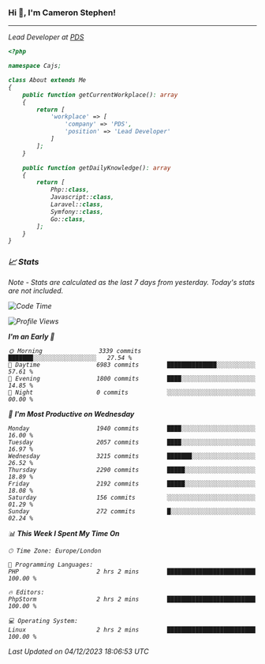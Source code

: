 ### Hi 👋, I'm Cameron Stephen!
<hr>
<p><em>Lead Developer at <a href="https://prindatasolutions.co.uk">PDS</a></p>


```php
<?php

namespace Cajs;

class About extends Me
{
    public function getCurrentWorkplace(): array
    {
        return [
            'workplace' => [
                'company' => 'PDS',
                'position' => 'Lead Developer'
            ]
        ];
    }

    public function getDailyKnowledge(): array
    {
        return [
            Php::class,
            Javascript::class,
            Laravel::class,
            Symfony::class,
            Go::class,
        ];
    }
}
```

### 📈 Stats
<p><em>Note - Stats are calculated as the last 7 days from yesterday. Today's stats are not included.</em></p>


<!--START_SECTION:waka-->
![Code Time](http://img.shields.io/badge/Code%20Time-3%2C625%20hrs%206%20mins-blue)

![Profile Views](http://img.shields.io/badge/Profile%20Views-0-blue)

**I'm an Early 🐤** 

```text
🌞 Morning                3339 commits        ███████░░░░░░░░░░░░░░░░░░   27.54 % 
🌆 Daytime                6983 commits        ██████████████░░░░░░░░░░░   57.61 % 
🌃 Evening                1800 commits        ████░░░░░░░░░░░░░░░░░░░░░   14.85 % 
🌙 Night                  0 commits           ░░░░░░░░░░░░░░░░░░░░░░░░░   00.00 % 
```
📅 **I'm Most Productive on Wednesday** 

```text
Monday                   1940 commits        ████░░░░░░░░░░░░░░░░░░░░░   16.00 % 
Tuesday                  2057 commits        ████░░░░░░░░░░░░░░░░░░░░░   16.97 % 
Wednesday                3215 commits        ███████░░░░░░░░░░░░░░░░░░   26.52 % 
Thursday                 2290 commits        █████░░░░░░░░░░░░░░░░░░░░   18.89 % 
Friday                   2192 commits        █████░░░░░░░░░░░░░░░░░░░░   18.08 % 
Saturday                 156 commits         ░░░░░░░░░░░░░░░░░░░░░░░░░   01.29 % 
Sunday                   272 commits         █░░░░░░░░░░░░░░░░░░░░░░░░   02.24 % 
```


📊 **This Week I Spent My Time On** 

```text
🕑︎ Time Zone: Europe/London

💬 Programming Languages: 
PHP                      2 hrs 2 mins        █████████████████████████   100.00 % 

🔥 Editors: 
PhpStorm                 2 hrs 2 mins        █████████████████████████   100.00 % 

💻 Operating System: 
Linux                    2 hrs 2 mins        █████████████████████████   100.00 % 
```


 Last Updated on 04/12/2023 18:06:53 UTC
<!--END_SECTION:waka-->
